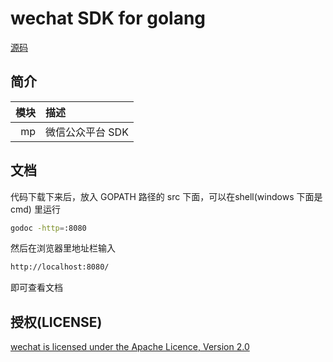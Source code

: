 # wechat SDK for golang
[源码](https://github.com/chanxuehong/wechat.v2)

## 简介
| 模块  | 描述                     |
|-----:|:-------------------------|
| mp   | 微信公众平台 SDK           |


## 文档
代码下载下来后，放入 GOPATH 路径的 src 下面，可以在shell(windows 下面是 cmd) 里运行
```sh
godoc -http=:8080
```

然后在浏览器里地址栏输入
```sh
http://localhost:8080/
```
即可查看文档

## 授权(LICENSE)
[wechat is licensed under the Apache Licence, Version 2.0](http://www.apache.org/licenses/LICENSE-2.0.html)
